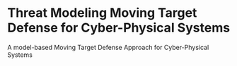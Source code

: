 # Threat Modeling Moving Target Defense for Cyber-Physical Systems
A model-based Moving Target Defense Approach for Cyber-Physical Systems
